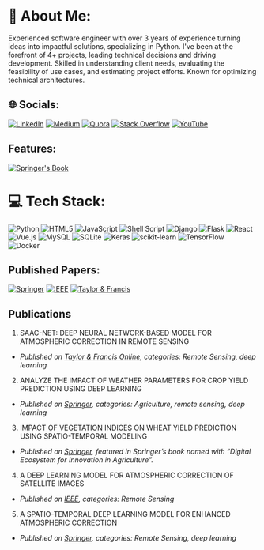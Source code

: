 # 💫 About Me:
Experienced software engineer with over 3 years of experience turning ideas into impactful solutions, specializing in Python. I've been at the forefront of 4+ projects, leading technical decisions and driving development. Skilled in understanding client needs, evaluating the feasibility of use cases, and estimating project efforts. Known for optimizing technical architectures.

## 🌐 Socials:
[![LinkedIn](https://img.shields.io/badge/LinkedIn-%230077B5.svg?logo=linkedin&logoColor=white)](https://linkedin.com/in/hasit-parmar-59a4931b9) [![Medium](https://img.shields.io/badge/Medium-12100E?logo=medium&logoColor=white)](https://medium.com/@hasitparmar007) [![Quora](https://img.shields.io/badge/Quora-%23B92B27.svg?logo=Quora&logoColor=white)](https://quora.com/profile/Hasit-Parmar) [![Stack Overflow](https://img.shields.io/badge/-Stackoverflow-FE7A16?logo=stack-overflow&logoColor=white)](https://stackoverflow.com/users/16890879) [![YouTube](https://img.shields.io/badge/YouTube-%23FF0000.svg?logo=YouTube&logoColor=white)](https://youtube.com/UCA7joRgzoIYXd1aOE-VfFiw) 

## Features:
[![Springer's Book](https://img.shields.io/static/v1?message=Springer%27s%20Book&color=darkblue&style=for-the-badge&logo=Springer%27s%20Book&label=)](https://link.springer.com/book/10.1007/978-981-99-0577-5)

# 💻 Tech Stack:
![Python](https://img.shields.io/badge/python-3670A0?style=for-the-badge&logo=python&logoColor=ffdd54) ![HTML5](https://img.shields.io/badge/html5-%23E34F26.svg?style=for-the-badge&logo=html5&logoColor=white) ![JavaScript](https://img.shields.io/badge/javascript-%23323330.svg?style=for-the-badge&logo=javascript&logoColor=%23F7DF1E) ![Shell Script](https://img.shields.io/badge/shell_script-%23121011.svg?style=for-the-badge&logo=gnu-bash&logoColor=white) ![Django](https://img.shields.io/badge/django-%23092E20.svg?style=for-the-badge&logo=django&logoColor=white) ![Flask](https://img.shields.io/badge/flask-%23000.svg?style=for-the-badge&logo=flask&logoColor=white) ![React](https://img.shields.io/badge/react-%2320232a.svg?style=for-the-badge&logo=react&logoColor=%2361DAFB) ![Vue.js](https://img.shields.io/badge/vuejs-%2335495e.svg?style=for-the-badge&logo=vuedotjs&logoColor=%234FC08D) ![MySQL](https://img.shields.io/badge/mysql-%2300f.svg?style=for-the-badge&logo=mysql&logoColor=white) ![SQLite](https://img.shields.io/badge/sqlite-%2307405e.svg?style=for-the-badge&logo=sqlite&logoColor=white) ![Keras](https://img.shields.io/badge/Keras-%23D00000.svg?style=for-the-badge&logo=Keras&logoColor=white) ![scikit-learn](https://img.shields.io/badge/scikit--learn-%23F7931E.svg?style=for-the-badge&logo=scikit-learn&logoColor=white) ![TensorFlow](https://img.shields.io/badge/TensorFlow-%23FF6F00.svg?style=for-the-badge&logo=TensorFlow&logoColor=white) ![Docker](https://img.shields.io/badge/docker-%230db7ed.svg?style=for-the-badge&logo=docker&logoColor=white)

## Published Papers:
[![Springer](https://img.shields.io/static/v1?message=Springer&color=grey&style=for-the-badge&logo=springer&label=)](https://link.springer.com/chapter/10.1007/978-3-031-24094-2_17) [![IEEE](https://img.shields.io/static/v1?message=IEEE&color=grey&style=for-the-badge&logo=ieee&label=)](https://www.techrxiv.org/articles/preprint/A_DEEP_LEARNING_MODEL_FOR_ATMOSPHERIC_CORRECTION_OF_SATELLITE_IMAGES/21787166/1) [![Taylor & Francis](https://img.shields.io/static/v1?message=Taylor%20%26%20Francis&color=grey&style=for-the-badge&logo=Taylor%20%26%20Francis&label=)](https://www.tandfonline.com/doi/abs/10.1080/01431161.2023.2282407#:~:text=This%20paper%20proposes%20a%20deep,our%20analysis%20and%20its%20validation.)

## Publications
1. SAAC-NET: DEEP NEURAL NETWORK-BASED MODEL FOR ATMOSPHERIC CORRECTION IN REMOTE SENSING
- _Published on [Taylor & Francis Online](https://www.tandfonline.com/doi/abs/10.1080/01431161.2023.2282407), categories: Remote Sensing, deep learning_

2. ANALYZE THE IMPACT OF WEATHER PARAMETERS FOR CROP YIELD PREDICTION USING DEEP LEARNING
- _Published on [Springer](https://link.springer.com/chapter/10.1007/978-3-031-24094-2_17), categories: Agriculture, remote sensing, deep learning_

3. IMPACT OF VEGETATION INDICES ON WHEAT YIELD PREDICTION USING SPATIO-TEMPORAL MODELING
- _Published on [Springer](https://link.springer.com/chapter/10.1007/978-981-99-0577-5_10), featured in Springer’s book named with “Digital Ecosystem for Innovation in Agriculture”._

4. A DEEP LEARNING MODEL FOR ATMOSPHERIC CORRECTION OF SATELLITE IMAGES
- _Published on [IEEE](https://ieeexplore.ieee.org/document/9792053), categories: Remote Sensing_

5. A SPATIO-TEMPORAL DEEP LEARNING MODEL FOR ENHANCED ATMOSPHERIC CORRECTION
- _Published on [Springer](https://link.springer.com/article/10.1007/s40808-024-02175-0), categories: Remote Sensing, deep learning_
